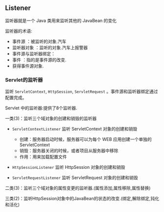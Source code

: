 ## Listener

监听器就是一个 Java 类用来监听其他的 JavaBean 的变化

监听器的术语:

* 事件源		：被监听的对象.汽车
* 监听器对象	：监听的对象.汽车上报警器
* 事件源与监听器绑定：
* 事件		：指的是事件源的改变.
* 获得事件源对象.

### Servlet的监听器

监听 `ServletContext`, `HttpSession`, `ServletRequest` 。事件源和监听器绑定通过配置完成。

Servlet 中的监听器:提供了8个监听器.

一类(3)：监听三个域对象的创建和销毁的监听器

* `ServletContextListener` 监听 ServletContext 对象的创建和销毁
    * 创建：服务器启动时候，服务器可以为每个 WEB 应用创建一个单独的 ServletContext
    * 销毁：服务器关闭的时候，或者项目从服务器中移除
    * 作用：用来加载配置文件

* `HttpSessionListener` 监听 HttpSession 对象的创建和销毁
* `ServletRequestListener` 监听 ServletRequest 对象的创建和销毁

二类(3)：监听三个域对象的属性变更的监听器.(属性添加,属性移除,属性替换)

三类(2)：监听HttpSession对象中的JavaBean的状态的改变.(绑定,解除绑定,钝化和活化)

